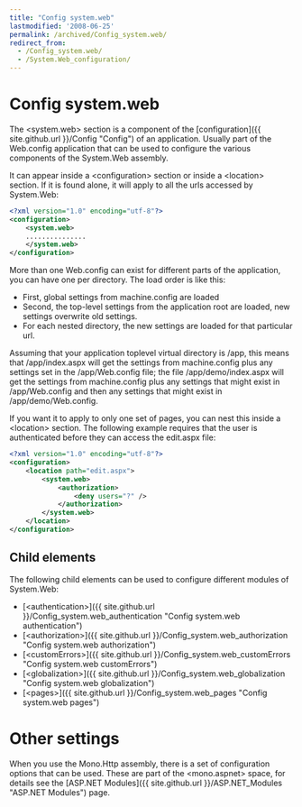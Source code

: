 ```yaml
---
title: "Config system.web"
lastmodified: '2008-06-25'
permalink: /archived/Config_system.web/
redirect_from:
  - /Config_system.web/
  - /System.Web_configuration/
---
```


Config system.web
=================

The \<system.web\> section is a component of the [configuration]({{ site.github.url }}/Config "Config") of an application. Usually part of the Web.config application that can be used to configure the various components of the System.Web assembly.

It can appear inside a \<configuration\> section or inside a \<location\> section. If it is found alone, it will apply to all the urls accessed by System.Web:

``` xml
<?xml version="1.0" encoding="utf-8"?>
<configuration>
    <system.web>
    ...............
    </system.web>
</configuration>
```

More than one Web.config can exist for different parts of the application, you can have one per directory. The load order is like this:

-   First, global settings from machine.config are loaded
-   Second, the top-level settings from the application root are loaded, new settings overwrite old settings.
-   For each nested directory, the new settings are loaded for that particular url.

Assuming that your application toplevel virtual directory is /app, this means that /app/index.aspx will get the settings from machine.config plus any settings set in the /app/Web.config file; the file /app/demo/index.aspx will get the settings from machine.config plus any settings that might exist in /app/Web.config and then any settings that might exist in /app/demo/Web.config.

If you want it to apply to only one set of pages, you can nest this inside a \<location\> section. The following example requires that the user is authenticated before they can access the edit.aspx file:

``` xml
<?xml version="1.0" encoding="utf-8"?>
<configuration>
    <location path="edit.aspx">
        <system.web>
            <authorization>
                <deny users="?" />
            </authorization>
        </system.web>
    </location>
</configuration>
```

Child elements
--------------

The following child elements can be used to configure different modules of System.Web:

-   [\<authentication\>]({{ site.github.url }}/Config_system.web_authentication "Config system.web authentication")
-   [\<authorization\>]({{ site.github.url }}/Config_system.web_authorization "Config system.web authorization")
-   [\<customErrors\>]({{ site.github.url }}/Config_system.web_customErrors "Config system.web customErrors")
-   [\<globalization\>]({{ site.github.url }}/Config_system.web_globalization "Config system.web globalization")
-   [\<pages\>]({{ site.github.url }}/Config_system.web_pages "Config system.web pages")

Other settings
==============

When you use the Mono.Http assembly, there is a set of configuration options that can be used. These are part of the \<mono.aspnet\> space, for details see the [ASP.NET Modules]({{ site.github.url }}/ASP.NET_Modules "ASP.NET Modules") page.

